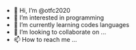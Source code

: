- 👋 Hi, I’m @otfc2020
- 👀 I’m interested in programming
- 🌱 I’m currently learning codes languages
- 💞️ I’m looking to collaborate on ...
- 📫 How to reach me ...

<!---
otfc2020/otfc2020 is a ✨ special ✨ repository because its `README.md` (this file) appears on your GitHub profile.
You can click the Preview link to take a look at your changes.
--->
